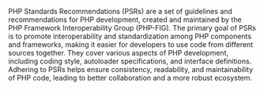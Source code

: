PHP Standards Recommendations (PSRs) are a set of guidelines and recommendations for PHP development, created and maintained by the PHP Framework Interoperability Group (PHP-FIG). The primary goal of PSRs is to promote interoperability and standardization among PHP components and frameworks, making it easier for developers to use code from different sources together. They cover various aspects of PHP development, including coding style, autoloader specifications, and interface definitions. Adhering to PSRs helps ensure consistency, readability, and maintainability of PHP code, leading to better collaboration and a more robust ecosystem.